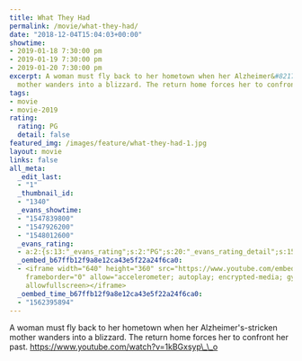 ```yaml
---
title: What They Had
permalink: /movie/what-they-had/
date: "2018-12-04T15:04:03+00:00"
showtime:
- 2019-01-18 7:30:00 pm
- 2019-01-19 7:30:00 pm
- 2019-01-20 7:30:00 pm
excerpt: A woman must fly back to her hometown when her Alzheimer&#8217;s-stricken
  mother wanders into a blizzard. The return home forces her to confront her past.
tags:
- movie
- movie-2019
rating:
  rating: PG
  detail: false
featured_img: /images/feature/what-they-had-1.jpg
layout: movie
links: false
all_meta:
  _edit_last:
  - "1"
  _thumbnail_id:
  - "1340"
  _evans_showtime:
  - "1547839800"
  - "1547926200"
  - "1548012600"
  _evans_rating:
  - a:2:{s:13:"_evans_rating";s:2:"PG";s:20:"_evans_rating_detail";s:15:"Coarse Language";}
  _oembed_b67ffb12f9a8e12ca43e5f22a24f6ca0:
  - <iframe width="640" height="360" src="https://www.youtube.com/embed/1kBGxsyp__o?feature=oembed"
    frameborder="0" allow="accelerometer; autoplay; encrypted-media; gyroscope; picture-in-picture"
    allowfullscreen></iframe>
  _oembed_time_b67ffb12f9a8e12ca43e5f22a24f6ca0:
  - "1562395894"
---
```


A woman must fly back to her hometown when her Alzheimer's-stricken mother wanders into a blizzard. The return home forces her to confront her past. https://www.youtube.com/watch?v=1kBGxsyp\_\_o